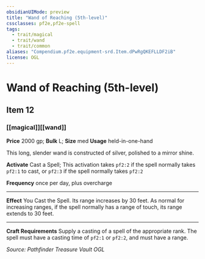 ```yaml
---
obsidianUIMode: preview
title: "Wand of Reaching (5th-level)"
cssclasses: pf2e,pf2e-spell
tags:
  - trait/magical
  - trait/wand
  - trait/common
aliases: "Compendium.pf2e.equipment-srd.Item.dPwRgQKEFLLDF2iB"
license: OGL
---
```

# Wand of Reaching (5th-level)
## Item 12
### [[magical]][[wand]]


**Price** 2000 gp; 
**Bulk** L; **Size** med
**Usage** held-in-one-hand

This long, slender wand is constructed of silver, polished to a mirror shine.

**Activate** Cast a Spell; This activation takes `pf2:2` if the spell normally takes `pf2:1` to cast, or `pf2:3` if the spell normally takes `pf2:2`

**Frequency** once per day, plus overcharge

* * *

**Effect** You Cast the Spell. Its range increases by 30 feet. As normal for increasing ranges, if the spell normally has a range of touch, its range extends to 30 feet.

* * *

**Craft Requirements** Supply a casting of a spell of the appropriate rank. The spell must have a casting time of `pf2:1` or `pf2:2`, and must have a range.

*Source: Pathfinder Treasure Vault*
*OGL*